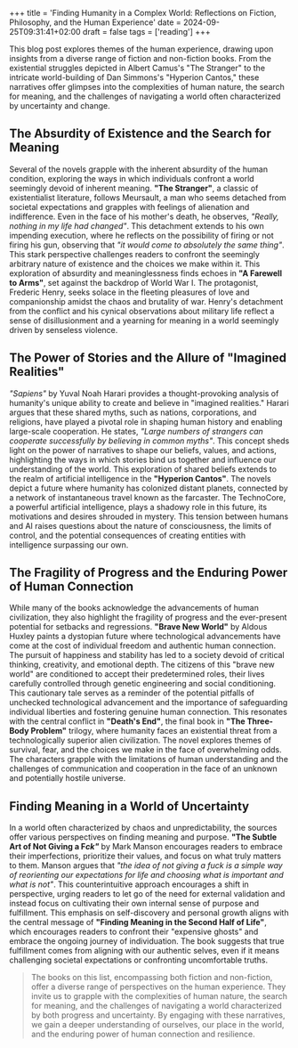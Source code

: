 +++
title = 'Finding Humanity in a Complex World: Reflections on Fiction, Philosophy, and the Human Experience'
date = 2024-09-25T09:31:41+02:00
draft = false
tags = ['reading']
+++

This blog post explores themes of the human experience, drawing upon insights from a diverse range of fiction and non-fiction books. From the existential struggles depicted in Albert Camus's "The Stranger" to the intricate world-building of Dan Simmons's "Hyperion Cantos," these narratives offer glimpses into the complexities of human nature, the search for meaning, and the challenges of navigating a world often characterized by uncertainty and change.

## The Absurdity of Existence and the Search for Meaning

Several of the novels grapple with the inherent absurdity of the human condition, exploring the ways in which individuals confront a world seemingly devoid of inherent meaning. **"The Stranger"**, a classic of existentialist literature, follows Meursault, a man who seems detached from societal expectations and grapples with feelings of alienation and indifference. Even in the face of his mother's death, he observes, *"Really, nothing in my life had changed"*. This detachment extends to his own impending execution, where he reflects on the possibility of firing or not firing his gun, observing that *"it would come to absolutely the same thing"*. This stark perspective challenges readers to confront the seemingly arbitrary nature of existence and the choices we make within it.
This exploration of absurdity and meaninglessness finds echoes in **"A Farewell to Arms"**, set against the backdrop of World War I. The protagonist, Frederic Henry, seeks solace in the fleeting pleasures of love and companionship amidst the chaos and brutality of war. Henry's detachment from the conflict and his cynical observations about military life reflect a sense of disillusionment and a yearning for meaning in a world seemingly driven by senseless violence.

## The Power of Stories and the Allure of "Imagined Realities"

*"Sapiens"* by Yuval Noah Harari provides a thought-provoking analysis of humanity's unique ability to create and believe in "imagined realities." Harari argues that these shared myths, such as nations, corporations, and religions, have played a pivotal role in shaping human history and enabling large-scale cooperation. He states, *"Large numbers of strangers can cooperate successfully by believing in common myths"*. This concept sheds light on the power of narratives to shape our beliefs, values, and actions, highlighting the ways in which stories bind us together and influence our understanding of the world.
This exploration of shared beliefs extends to the realm of artificial intelligence in the **"Hyperion Cantos"**. The novels depict a future where humanity has colonized distant planets, connected by a network of instantaneous travel known as the farcaster. The TechnoCore, a powerful artificial intelligence, plays a shadowy role in this future, its motivations and desires shrouded in mystery. This tension between humans and AI raises questions about the nature of consciousness, the limits of control, and the potential consequences of creating entities with intelligence surpassing our own.

## The Fragility of Progress and the Enduring Power of Human Connection

While many of the books acknowledge the advancements of human civilization, they also highlight the fragility of progress and the ever-present potential for setbacks and regressions. **"Brave New World"** by Aldous Huxley paints a dystopian future where technological advancements have come at the cost of individual freedom and authentic human connection. The pursuit of happiness and stability has led to a society devoid of critical thinking, creativity, and emotional depth. The citizens of this "brave new world" are conditioned to accept their predetermined roles, their lives carefully controlled through genetic engineering and social conditioning.
This cautionary tale serves as a reminder of the potential pitfalls of unchecked technological advancement and the importance of safeguarding individual liberties and fostering genuine human connection. This resonates with the central conflict in **"Death's End"**, the final book in **"The Three-Body Problem"** trilogy, where humanity faces an existential threat from a technologically superior alien civilization. The novel explores themes of survival, fear, and the choices we make in the face of overwhelming odds. The characters grapple with the limitations of human understanding and the challenges of communication and cooperation in the face of an unknown and potentially hostile universe.

## Finding Meaning in a World of Uncertainty

In a world often characterized by chaos and unpredictability, the sources offer various perspectives on finding meaning and purpose. **"The Subtle Art of Not Giving a F*ck"*** by Mark Manson encourages readers to embrace their imperfections, prioritize their values, and focus on what truly matters to them. Manson argues that *"the idea of not giving a fuck is a simple way of reorienting our expectations for life and choosing what is important and what is not"*. This counterintuitive approach encourages a shift in perspective, urging readers to let go of the need for external validation and instead focus on cultivating their own internal sense of purpose and fulfillment.
This emphasis on self-discovery and personal growth aligns with the central message of **"Finding Meaning in the Second Half of Life"**, which encourages readers to confront their "expensive ghosts" and embrace the ongoing journey of individuation. The book suggests that true fulfillment comes from aligning with our authentic selves, even if it means challenging societal expectations or confronting uncomfortable truths.

>The books on this list, encompassing both fiction and non-fiction, offer a diverse range of perspectives on the human experience. They invite us to grapple with the complexities of human nature, the search for meaning, and the challenges of navigating a world characterized by both progress and uncertainty. By engaging with these narratives, we gain a deeper understanding of ourselves, our place in the world, and the enduring power of human connection and resilience.
